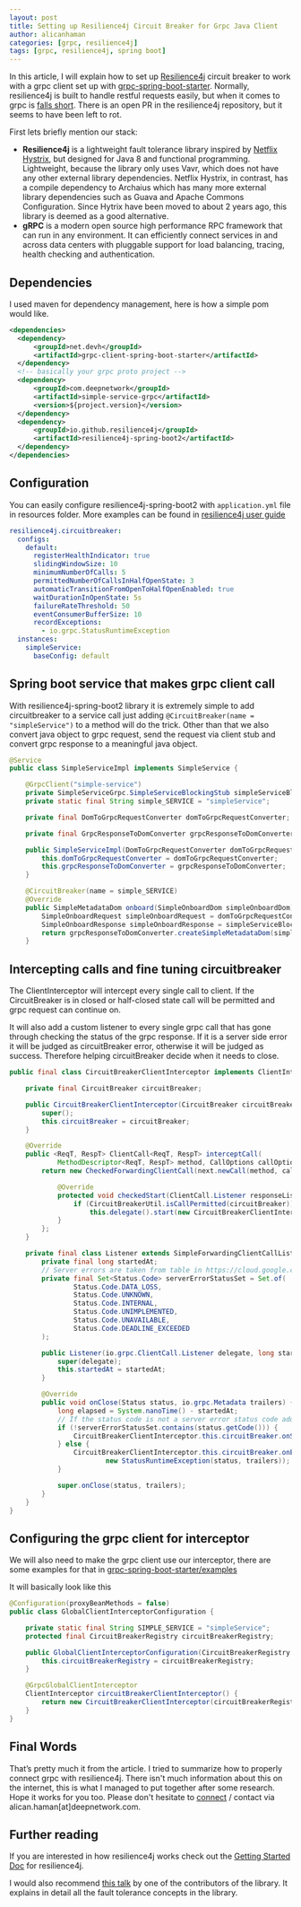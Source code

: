 ```yaml
---
layout: post
title: Setting up Resilience4j Circuit Breaker for Grpc Java Client
author: alicanhaman
categories: [grpc, resilience4j]
tags: [grpc, resilience4j, spring boot]
---
```


In this article, I will explain how to set up [Resilience4j](https://github.com/resilience4j/resilience4j) circuit breaker to work with a grpc client set up with [grpc-spring-boot-starter](https://github.com/yidongnan/grpc-spring-boot-starter). Normally, resilience4j is built to handle restful requests easily, but when it comes to grpc is [falls short](https://github.com/resilience4j/resilience4j/issues/1067). There is an open PR in the resilience4j repository, but it seems to have been left to rot.

First lets briefly mention our stack: 

- **Resilience4j** is a lightweight fault tolerance library inspired by [Netflix Hystrix](https://github.com/Netflix/Hystrix), but designed for Java 8 and functional programming. Lightweight, because the library only uses Vavr, which does not have any other external library dependencies. Netflix Hystrix, in contrast, has a compile dependency to Archaius which has many more external library dependencies such as Guava and Apache Commons Configuration. Since Hytrix have been moved to about 2 years ago, this library is deemed as a good alternative.
- **gRPC** is a modern open source high performance RPC framework that can run in any environment. It can efficiently connect services in and across data centers with pluggable support for load balancing, tracing, health checking and authentication.

## Dependencies

I used maven for dependency management, here is how a simple pom would like.

``` xml
<dependencies>
  <dependency>
      <groupId>net.devh</groupId>
      <artifactId>grpc-client-spring-boot-starter</artifactId>
  </dependency>
  <!-- basically your grpc proto project -->
  <dependency>
      <groupId>com.deepnetwork</groupId>
      <artifactId>simple-service-grpc</artifactId>
      <version>${project.version}</version>
  </dependency>
  <dependency>
      <groupId>io.github.resilience4j</groupId>
      <artifactId>resilience4j-spring-boot2</artifactId>
  </dependency>
</dependencies>
```

## Configuration
You can easily configure resilience4j-spring-boot2 with `application.yml` file in resources folder. 
More examples can be found in [resilience4j user guide](https://resilience4j.readme.io/docs/getting-started-3)

``` yml
resilience4j.circuitbreaker:
  configs:
    default:
      registerHealthIndicator: true
      slidingWindowSize: 10
      minimumNumberOfCalls: 5
      permittedNumberOfCallsInHalfOpenState: 3
      automaticTransitionFromOpenToHalfOpenEnabled: true
      waitDurationInOpenState: 5s
      failureRateThreshold: 50
      eventConsumerBufferSize: 10
      recordExceptions:
        - io.grpc.StatusRuntimeException
  instances:
    simpleService:
      baseConfig: default
```

## Spring boot service that makes grpc client call

With resilience4j-spring-boot2 library it is extremely simple to add circuitbreaker to a service call just adding `@CircuitBreaker(name = "simpleService")` to a method will do the trick. Other than that we also convert java object to grpc request, send the request via client stub and convert grpc response to a meaningful java object.

``` java
@Service
public class SimpleServiceImpl implements SimpleService {

    @GrpcClient("simple-service")
    private SimpleServiceGrpc.SimpleServiceBlockingStub simpleServiceBlockingStub;
    private static final String simple_SERVICE = "simpleService";

    private final DomToGrpcRequestConverter domToGrpcRequestConverter;

    private final GrpcResponseToDomConverter grpcResponseToDomConverter;

    public SimpleServiceImpl(DomToGrpcRequestConverter domToGrpcRequestConverter, GrpcResponseToDomConverter grpcResponseToDomConverter) {
        this.domToGrpcRequestConverter = domToGrpcRequestConverter;
        this.grpcResponseToDomConverter = grpcResponseToDomConverter;
    }

    @CircuitBreaker(name = simple_SERVICE)
    @Override
    public SimpleMetadataDom onboard(SimpleOnboardDom simpleOnboardDom) {
        SimpleOnboardRequest simpleOnboardRequest = domToGrpcRequestConverter.createSimpleOnboardRequest(simpleOnboardDom);
        SimpleOnboardResponse simpleOnboardResponse = simpleServiceBlockingStub.onboardSimple(simpleOnboardRequest);
        return grpcResponseToDomConverter.createSimpleMetadataDom(simpleOnboardResponse);
    }
```

## Intercepting calls and fine tuning circuitbreaker

The ClientInterceptor will intercept every single call to client. If the CircuitBreaker is in closed or half-closed state call will be permitted and grpc request can continue on.
<p>
It will also add a custom listener to every single grpc call that has gone through checking the status of the grpc response. If it is a server side error it will be judged as circuitBreaker error, otherwise it will be judged as success. Therefore helping circuitBreaker decide when it needs to close.

``` java
public final class CircuitBreakerClientInterceptor implements ClientInterceptor {

    private final CircuitBreaker circuitBreaker;

    public CircuitBreakerClientInterceptor(CircuitBreaker circuitBreaker) {
        super();
        this.circuitBreaker = circuitBreaker;
    }

    @Override
    public <ReqT, RespT> ClientCall<ReqT, RespT> interceptCall(
            MethodDescriptor<ReqT, RespT> method, CallOptions callOptions, Channel next) {
        return new CheckedForwardingClientCall(next.newCall(method, callOptions)) {

            @Override
            protected void checkedStart(ClientCall.Listener responseListener, io.grpc.Metadata headers) {
                if (CircuitBreakerUtil.isCallPermitted(circuitBreaker))
                    this.delegate().start(new CircuitBreakerClientInterceptor.Listener(responseListener, System.nanoTime()), headers);
            }
        };
    }

    private final class Listener extends SimpleForwardingClientCallListener {
        private final long startedAt;
        // Server errors are taken from table in https://cloud.google.com/apis/design/errors
        private final Set<Status.Code> serverErrorStatusSet = Set.of(
                Status.Code.DATA_LOSS,
                Status.Code.UNKNOWN,
                Status.Code.INTERNAL,
                Status.Code.UNIMPLEMENTED,
                Status.Code.UNAVAILABLE,
                Status.Code.DEADLINE_EXCEEDED
        );

        public Listener(io.grpc.ClientCall.Listener delegate, long startedAt) {
            super(delegate);
            this.startedAt = startedAt;
        }

        @Override
        public void onClose(Status status, io.grpc.Metadata trailers) {
            long elapsed = System.nanoTime() - startedAt;
            // If the status code is not a server error status code add a success to circuitBreaker
            if (!serverErrorStatusSet.contains(status.getCode())) {
                CircuitBreakerClientInterceptor.this.circuitBreaker.onSuccess(elapsed, TimeUnit.NANOSECONDS);
            } else {
                CircuitBreakerClientInterceptor.this.circuitBreaker.onError(elapsed, TimeUnit.NANOSECONDS,
                        new StatusRuntimeException(status, trailers));
            }

            super.onClose(status, trailers);
        }
    }
}
```

## Configuring the grpc client for interceptor

We will also need to make the grpc client use our interceptor, there are some examples for that in [grpc-spring-boot-starter/examples](https://github.com/yidongnan/grpc-spring-boot-starter/tree/master/examples)

It will basically look like this
``` java
@Configuration(proxyBeanMethods = false)
public class GlobalClientInterceptorConfiguration {

    private static final String SIMPLE_SERVICE = "simpleService";
    protected final CircuitBreakerRegistry circuitBreakerRegistry;

    public GlobalClientInterceptorConfiguration(CircuitBreakerRegistry circuitBreakerRegistry) {
        this.circuitBreakerRegistry = circuitBreakerRegistry;
    }

    @GrpcGlobalClientInterceptor
    ClientInterceptor circuitBreakerClientInterceptor() {
        return new CircuitBreakerClientInterceptor(circuitBreakerRegistry.circuitBreaker(SIMPLE_SERVICE));
    }
}
```

## Final Words

That’s pretty much it from the article. I tried to summarize how to properly connect grpc with resilience4j. There isn't much information about this on the internet, this is what I managed to put together after some research. Hope it works for you too. Please don't hesitate to [connect](https://www.linkedin.com/in/alican-haman/) / contact via alican.haman[at]deepnetwork.com.

## Further reading

If you are interested in how resilience4j works check out the [Getting Started Doc](https://resilience4j.readme.io/docs/getting-started-3) for resilience4j.

I would also recommend [this talk](https://www.youtube.com/watch?v=KosSsZEqS-k) by one of the contributors of the library. It explains in detail all the fault tolerance concepts in the library.

